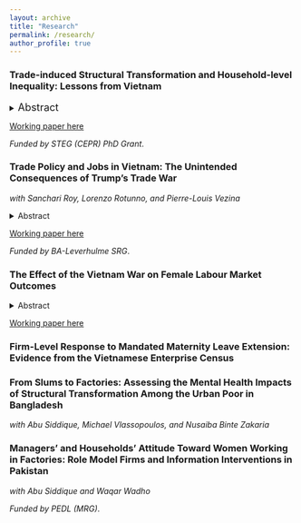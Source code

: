 ```yaml
---
layout: archive
title: "Research"
permalink: /research/
author_profile: true
--- 
```


### Trade-induced Structural Transformation and Household-level Inequality: Lessons from Vietnam 
<details>  
<summary> <span style="font-size:18px;">Abstract</span> </summary>

There is little consensus on whether access to foreign export markets can promote gender equality in developing countries. This paper leverages the US-Vietnam Bilateral Trade Agreement (BTA) that came into force in 2001 as a natural experiment to explore whether the disproportionate expansion of the female-intensive wearing apparel sector can trigger the structural transformation of the female labour force in a way which promotes gender equality at the household level. By using a difference-in-differences strategy and through relying on panel data, I find that women residing in provinces that were more exposed to the BTA were more likely to work in the wearing apparel sector and increased their income relative to their husbands. I then examine whether the improvement in labour market opportunities and relative income of women led to changes in the allocation of resources that could be indicative of higher female intrahousehold bargaining power. I find that household consumption of `female-preferred' goods did not increase in provinces that experienced more exposure to the BTA.

</details>

[Working paper here](https://anrisakaki.github.io/files/Trade_induced_structural_transformation_and_the_spousal_wage_gap.pdf)

_Funded by STEG (CEPR) PhD Grant_. 

### Trade Policy and Jobs in Vietnam: The Unintended Consequences of Trump’s Trade War
_with Sanchari Roy, Lorenzo Rotunno, and Pierre-Louis Vezina_
<details>
<summary> Abstract </summary>

We use the US-China trade war as an exogenous shock to export opportunities in Vietnam and examine its effect on Vietnam’s exports and labor markets. We find that Vietnamese exports to the US were around 40 percent higher in 2020 relative to 2017 in sectors hit by US tariffs on Chinese products. This increase is driven by both new export product varieties and increased exports in existing categories. This expansion in export opportunities led to job creation and increased working hours in affected sectors relative to non-affected ones. It also led to an increase in wages, even more so for women workers.

</details>

[Working paper here](https://anrisakaki.github.io/files/Trump_and_Vietnam_.pdf)

_Funded by BA-Leverhulme SRG_. 

### The Effect of the Vietnam War on Female Labour Market Outcomes
<details>
<summary> Abstract </summary>
War-induced demographic shocks have been shown to increase female labour force participation (FLFP). However, existing evidence predominantly stems from developed nations which may not fully capture the dynamics in developing contexts due to differing levels of economic development and institutional frameworks. To explore the effect of conflict on female labour market outcomes in developing countries, this paper examines the impact of the Vietnam War on women's labour market outcomes 14 to 43 years after its conclusion. To this end, I match comprehensive historical data on ordnance deployed by the United States in Vietnam to microdata and leverage an OLS and difference-in-differences empirical strategy. Going from the 1st to 3rd quantile in exposure to ordnance increases the probability of Southern women working by 6 percentage points. I also find that this effect is persistent until present day. On the other hand, I find no effect of exposure to ordnance on the probability of working for Northern women, and all men throughout Vietnam. I further explore whether an increase in FLFP was driven by higher demand for female labour due to a shortage in male workers. Using the Vietnam Enterprise Survey, I conclude that female labour supply increased without concomitant increase in demand as firm located in Southern provinces which experienced higher exposure in ordnance did not exhibit a lower ratio of male to female workers. Instead, I find that women started their own businesses given the low demand in female labour. Going from the 1st to the 3rd quantile in exposure to ordnance increases the share of female-founded firms by 4.68 percentage points in 2016.
</details>

[Working paper here](https://anrisakaki.github.io/files/Vietnam_War_districts-compressed.pdf)

### Firm-Level Response to Mandated Maternity Leave Extension: Evidence from the Vietnamese Enterprise Census

### From Slums to Factories: Assessing the Mental Health Impacts of Structural Transformation Among the Urban Poor in Bangladesh
_with Abu Siddique, Michael Vlassopoulos, and Nusaiba Binte Zakaria_

### Managers’ and Households’ Attitude Toward Women Working in Factories: Role Model Firms and Information Interventions in Pakistan
_with Abu Siddique and Waqar Wadho_

_Funded by PEDL (MRG)_.
